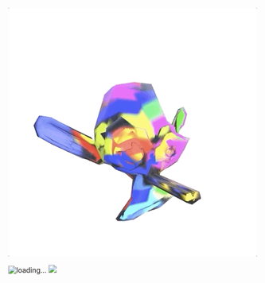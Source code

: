 ![](public/monkey5.gif)

<p>
        <img src={monkey5.gif} alt="loading..." />
        <img width="274" src="/Users/Zeki/Desktop/3dmodels/src/monkey5.gif" />

</p>